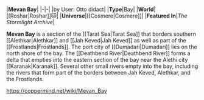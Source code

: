 |**Mevan Bay**|
|-|-|
|by User: Otto didact|
|**Type**|Bay|
|**World**|[[Roshar\|Roshar]]🐱︎|
|**Universe**|[[Cosmere\|Cosmere]]|
|**Featured In**|*The Stormlight Archive*|

**Mevan Bay** is a section of the [[Tarat Sea\|Tarat Sea]] that borders southern [[Alethkar\|Alethkar]] and [[Jah Keved\|Jah Keved]] as well as part of the [[Frostlands\|Frostlands]].
The port city of [[Dumadari\|Dumadari]] lies on the north shore of the bay. The [[Deathbend River\|Deathbend River]] forms a delta that empties into the eastern section of the bay near the Alethi city [[Karanak\|Karanak]]. Several other small rivers empty into the bay, including the rivers that form part of the borders between Jah Keved, Alethkar, and the Frostlands.



https://coppermind.net/wiki/Mevan_Bay